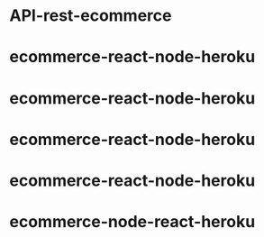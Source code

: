 # API-rest-ecommerce
# ecommerce-react-node-heroku
# ecommerce-react-node-heroku
# ecommerce-react-node-heroku
# ecommerce-react-node-heroku
# ecommerce-node-react-heroku
